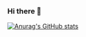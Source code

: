 ### Hi there 👋

[![Anurag's GitHub stats](https://github-readme-stats.vercel.app/api?username=meryzennn)](https://github.com/anuraghazra/github-readme-stats)
